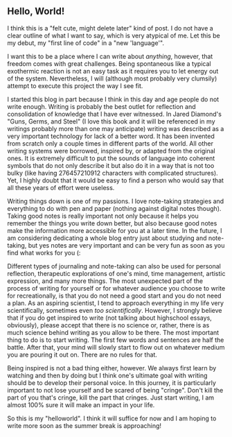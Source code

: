 ## Hello, World!

I think this is a "felt cute, might delete later" kind of post. I do not have a clear outline of what I want to say, which is very atypical of me. Let this be my debut, my "first line of code" in a "new 'language'". 

I want this to be a place where I can write about *anything*, however, that freedom comes with great challenges. Being spontaneous like a typical exothermic reaction is not an easy task as it requires you to let energy out of the system. Nevertheless, I will (although most probably very clumsily) attempt to execute this project the way I see fit. 

I started this blog in part because I think in this day and age people do not write enough. Writing is probably the best outlet for reflection and consolidation of knowledge that I have ever witnessed. In Jared Diamond's "Guns, Germs, and Steel" (I love this book and it will be referenced in my writings probably more than one may anticipate) writing was described as a very important technology for lack of a better word. It has been invented from scratch only a couple times in different parts of the world. All other writing systems were borrowed, inspired by, or adapted from the original ones. It is extremely difficult to put the sounds of language into coherent symbols that do not only describe it but also do it in a way that is not too bulky (like having 276457210912 characters with complicated structures). Yet, I highly doubt that it would be easy to find a person who would say that all these years of effort were useless. 

Writing things down is one of my passions. I love note-taking strategies and everything to do with pen and paper (nothing against digital notes though). Taking good notes is really important not only because it helps you remember the things you write down better, but also because good notes make the information more accessible for you at a later time. In the future, I am considering dedicating a whole blog entry just about studying and note-taking, but yes notes are very important and can be very fun as soon as you find what works for you (:

Different types of journaling and note-taking can also be used for personal reflection, therapeutic explorations of one's mind, time management, artistic expression, and many more things. The most unexpected part of the process of writing for yourself or for whatever audience you choose to write for recreationally, is that you do not need a good start and you do not need a plan. As an aspiring scientist, I tend to approach everything in my life very scientifically, sometimes even *too scientifically*. However, I strongly believe that if you do get inspired to write (not talking about highschool essays, obviously), please accept that there is no science or, rather, there is as much science behind writing as you allow to be there. The most important thing to do is to start writing. The first few words and sentences are half the battle. After that, your mind will slowly start to flow out on whatever medium you are pouring it out on. There are no rules for that.

Being inspired is not a bad thing either, however. We always first learn by watching and then by doing but I think one's ultimate goal with writing should be to develop their personal voice. In this journey, it is particularly important to not lose yourself and be scared of being "cringe". Don't kill the part of you that's cringe, kill the part that cringes. Just start writing, I am almost 100% sure it will make an impact in your life.

So this is my "helloworld". I think it will suffice for now and I am hoping to write more soon as the summer break is approaching!

